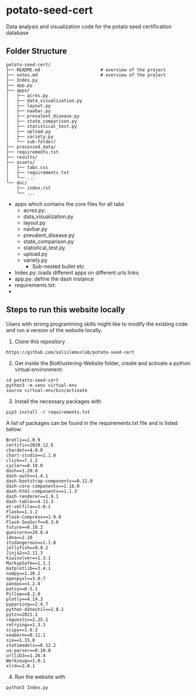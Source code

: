 # potato-seed-cert
Data analysis and visualization code for the potato seed certification database


## Folder Structure 
```
potato-seed-cert/
├── README.md                       # overview of the project
├── notes.md                        # overview of the project
├── Index.py                        
├── app.py                          
├── apps/                          
│   ├── acres.py                    
│   ├── data_visualization.py       
│   ├── layout.py                   
│   ├── navbar.py                   
│   ├── prevalent_disease.py        
│   ├── state_comparison.py         
│   ├── statistical_test.py         
│   ├── upload.py                   
│   ├── variety.py                  
│   └── sub-folder/       
├── processed_data/      
├── requirements.txt                
├── results/              
├── assets/                  
│   ├── tabs.css                    
│   ├── requirements.txt            
│   └── ...
└── doc/                  
    ├── index.rst
    └── ...
```

* apps which contains the core files for all tabs
    * acres.py:                     
    * data_visualization.py       
    * layout.py                   
    * navbar.py                   
    * prevalent_disease.py        
    * state_comparison.py         
    * statistical_test.py         
    * upload.py                   
    * variety.py 
        * Sub-nested bullet etc
* Index.py: loads different apps on different urls links
* app.py: define the dash instance
* requirements.txt:
* 

## Steps to run this website locally
Users with strong programming skills might like to modify the existing code and run a version of the website locally.

1. Clone this repository

```
https://github.com/solislemuslab/potato-seed-cert
```


2. Get inside the BioKlustering-Website folder, create and activate a python virtual environment:

```
cd potatto-seed-cert
python3 -m venv virtual-env
source virtual-env/bin/activate
```

3. Install the necessary packages with
```
pip3 install -r requirements.txt
```

A list of packages can be found in the requirements.txt file and is listed below:
```
Brotli==1.0.9
certifi==2020.12.5
chardet==4.0.0
chart-studio==1.1.0
click==7.1.2
cycler==0.10.0
dash==1.20.0
dash-auth==1.4.1
dash-bootstrap-components==0.12.0
dash-core-components==1.16.0
dash-html-components==1.1.3
dash-renderer==1.9.1
dash-table==4.11.3
et-xmlfile==1.0.1
Flask==1.1.2
Flask-Compress==1.9.0
Flask-SeaSurf==0.3.0
future==0.18.2
gunicorn==20.0.4
idna==2.10
itsdangerous==1.1.0
jellyfish==0.8.2
Jinja2==2.11.3
kiwisolver==1.3.1
MarkupSafe==1.1.1
matplotlib==3.4.1
numpy==1.20.2
openpyxl==3.0.7
pandas==1.2.4
patsy==0.5.1
Pillow==8.2.0
plotly==4.14.3
pyparsing==2.4.7
python-dateutil==2.8.1
pytz==2021.1
requests==2.25.1
retrying==1.3.3
scipy==1.6.2
seaborn==0.11.1
six==1.15.0
statsmodels==0.12.2
ua-parser==0.10.0
urllib3==1.26.4
Werkzeug==1.0.1
xlrd==2.0.1

```

4. Run the website with
```
python3 Index.py
```
